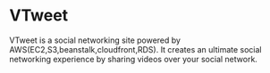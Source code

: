 VTweet
======

VTweet is a social networking site powered by AWS(EC2,S3,beanstalk,cloudfront,RDS). It creates an ultimate social networking experience by sharing videos over your social network.
 
